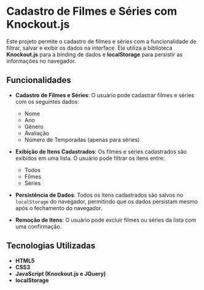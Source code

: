 # Cadastro de Filmes e Séries com Knockout.js

Este projeto permite o cadastro de filmes e séries com a funcionalidade de filtrar, salvar e exibir os dados na interface. Ele utiliza a biblioteca **Knockout.js** para a binding de dados e **localStorage** para persistir as informações no navegador.

## Funcionalidades

- **Cadastro de Filmes e Séries**: O usuário pode cadastrar filmes e séries com os seguintes dados:
  - Nome
  - Ano
  - Gênero
  - Avaliação
  - Número de Temporadas (apenas para séries)

- **Exibição de Itens Cadastrados**: Os filmes e séries cadastrados são exibidos em uma lista. O usuário pode filtrar os itens entre:
  - Todos
  - Filmes
  - Séries

- **Persistência de Dados**: Todos os itens cadastrados são salvos no `localStorage` do navegador, permitindo que os dados persistam mesmo após o fechamento do navegador.

- **Remoção de Itens**: O usuário pode excluir filmes ou séries da lista com uma confirmação.

## Tecnologias Utilizadas

- **HTML5**
- **CSS3**
- **JavaScript (Knockout.js e JQuery)**
- **localStorage**
